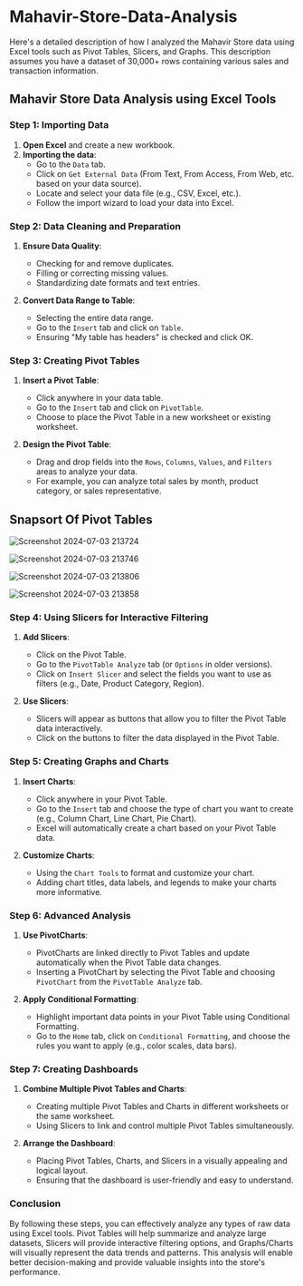 # Mahavir-Store-Data-Analysis

Here's a detailed description of how I analyzed the Mahavir Store data using Excel tools such as Pivot Tables, Slicers, and Graphs. This description assumes you have a dataset of 30,000+ rows containing various sales and transaction information.

## Mahavir Store Data Analysis using Excel Tools

### Step 1: Importing Data
1. **Open Excel** and create a new workbook.
2. **Importing the data**:
   - Go to the `Data` tab.
   - Click on `Get External Data` (From Text, From Access, From Web, etc. based on your data source).
   - Locate and select your data file (e.g., CSV, Excel, etc.).
   - Follow the import wizard to load your data into Excel.

### Step 2: Data Cleaning and Preparation
1. **Ensure Data Quality**:
   - Checking for and remove duplicates.
   - Filling or correcting missing values.
   - Standardizing date formats and text entries.

2. **Convert Data Range to Table**:
   - Selecting the entire data range.
   - Go to the `Insert` tab and click on `Table`.
   - Ensuring "My table has headers" is checked and click OK.

### Step 3: Creating Pivot Tables
1. **Insert a Pivot Table**:
   - Click anywhere in your data table.
   - Go to the `Insert` tab and click on `PivotTable`.
   - Choose to place the Pivot Table in a new worksheet or existing worksheet.

2. **Design the Pivot Table**:
   - Drag and drop fields into the `Rows`, `Columns`, `Values`, and `Filters` areas to analyze your data.
   - For example, you can analyze total sales by month, product category, or sales representative.

## Snapsort Of Pivot Tables
![Screenshot 2024-07-03 213724](https://github.com/ritik0912kumar/Mahavir-Store-Data-Analysis/assets/126445623/0247095d-8bb9-4597-ad96-8574044f6865)

![Screenshot 2024-07-03 213746](https://github.com/ritik0912kumar/Mahavir-Store-Data-Analysis/assets/126445623/7072ff37-de92-44fc-8cec-efcaa373c977)

![Screenshot 2024-07-03 213806](https://github.com/ritik0912kumar/Mahavir-Store-Data-Analysis/assets/126445623/ca4486e3-7a7c-451b-97ad-b1b55da7ffc8)

![Screenshot 2024-07-03 213858](https://github.com/ritik0912kumar/Mahavir-Store-Data-Analysis/assets/126445623/1ee81910-650b-4139-953c-ebf0a67a3040)


### Step 4: Using Slicers for Interactive Filtering
1. **Add Slicers**:
   - Click on the Pivot Table.
   - Go to the `PivotTable Analyze` tab (or `Options` in older versions).
   - Click on `Insert Slicer` and select the fields you want to use as filters (e.g., Date, Product Category, Region).

2. **Use Slicers**:
   - Slicers will appear as buttons that allow you to filter the Pivot Table data interactively.
   - Click on the buttons to filter the data displayed in the Pivot Table.

### Step 5: Creating Graphs and Charts
1. **Insert Charts**:
   - Click anywhere in your Pivot Table.
   - Go to the `Insert` tab and choose the type of chart you want to create (e.g., Column Chart, Line Chart, Pie Chart).
   - Excel will automatically create a chart based on your Pivot Table data.

2. **Customize Charts**:
   - Using the `Chart Tools` to format and customize your chart.
   - Adding chart titles, data labels, and legends to make your charts more informative.

### Step 6: Advanced Analysis
1. **Use PivotCharts**:
   - PivotCharts are linked directly to Pivot Tables and update automatically when the Pivot Table data changes.
   - Inserting a PivotChart by selecting the Pivot Table and choosing `PivotChart` from the `PivotTable Analyze` tab.

2. **Apply Conditional Formatting**:
   - Highlight important data points in your Pivot Table using Conditional Formatting.
   - Go to the `Home` tab, click on `Conditional Formatting`, and choose the rules you want to apply (e.g., color scales, data bars).

### Step 7: Creating Dashboards
1. **Combine Multiple Pivot Tables and Charts**:
   - Creating multiple Pivot Tables and Charts in different worksheets or the same worksheet.
   - Using Slicers to link and control multiple Pivot Tables simultaneously.

2. **Arrange the Dashboard**:
   - Placing Pivot Tables, Charts, and Slicers in a visually appealing and logical layout.
   - Ensuring that the dashboard is user-friendly and easy to understand.

### Conclusion
By following these steps, you can effectively analyze any types of raw data using Excel tools. Pivot Tables will help summarize and analyze large datasets, Slicers will provide interactive filtering options, and Graphs/Charts will visually represent the data trends and patterns. This analysis will enable better decision-making and provide valuable insights into the store's performance.
